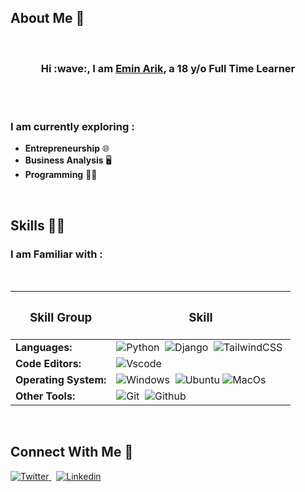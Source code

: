 ## **About Me** 👨

<br>
<h3 align="center", border="2px solid white"> Hi :wave:, I am <a href="https://linkedin.com/in/emin-talha-arik">Emin Arik</a>, a 18 y/o Full Time Learner </h3>
<br><br>

### **I am currently exploring :**
 * **Entrepreneurship** 🌐
 * **Business Analysis** 🖥
 * **Programming** 👨‍💻
<br>

## **Skills** 👨‍💻

### **I am Familiar with :**
<br>

| <h3>Skill Group</h3> |     <h3>Skill</h3>         |
| -------------------- | -------------------------- |
| **Languages:** | <img src="https://img.shields.io/badge/Python-14354C?style=for-the-badge&logo=python&logoColor=white" alt="Python">&nbsp; <img src="https://img.shields.io/badge/Django-2BAA77?style=for-the-badge&logo=python&logoColor=white" alt="Django">&nbsp; <img src="https://img.shields.io/badge/Tailwindcss-06B6D4?style=for-the-badge&logo=tailwindcss&logoColor=white" alt="TailwindCSS">&nbsp; 
| **Code Editors:** | <img src="https://img.shields.io/badge/Visual_Studio_Code-0078D4?style=for-the-badge&logo=visual%20studio%20code&logoColor=white" alt="Vscode">&nbsp; |
| **Operating System:** | <img src="https://img.shields.io/badge/Windows-0078D6?style=for-the-badge&logo=windows&logoColor=white" alt="Windows">&nbsp; <img src="https://img.shields.io/badge/Ubuntu-E95420?style=for-the-badge&logo=ubuntu&logoColor=white" alt="Ubuntu"> <img src="https://img.shields.io/badge/macos-999999?style=for-the-badge&logo=apple&logoColor=white" alt="MacOs">|
| **Other Tools:** | <img src="https://img.shields.io/badge/GIT-E44C30?style=for-the-badge&logo=git&logoColor=white" alt="Git">&nbsp; <img src="https://img.shields.io/badge/GitHub-100000?style=for-the-badge&logo=github&logoColor=white" alt="Github"> |

<br>

## Connect With Me 🤝

<a href="https://twitter.com/talheminn" target="_blank"> <img src="https://img.shields.io/badge/Twitter-1DA1F2?style=for-the-badge&logo=twitter&logoColor=white" alt="Twitter"> </a>&nbsp; <a href="https://www.linkedin.com/in/emin-talha-arik" target="_blank"> <img src="https://img.shields.io/badge/LinkedIn-0077B5?style=for-the-badge&logo=linkedin&logoColor=white" alt="Linkedin"> </a>

